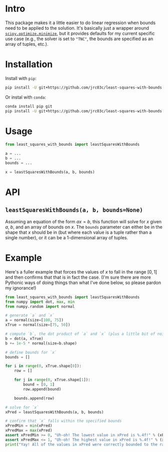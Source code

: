 # Intro

This package makes it a little easier to do linear regression when bounds need to be applied to the solution. It's basically just a wrapper around [`scipy.optimize.minimize`](https://docs.scipy.org/doc/scipy/reference/generated/scipy.optimize.minimize.html), but it provides defaults for my current specific use case (e.g., the solver is set to `"TNC"`, the bounds are specified as an array of tuples, etc.).

# Installation

Install with `pip`:

```bash
pip install -U git+https://github.com/jrc03c/least-squares-with-bounds
```

Or instal with `conda`:

```bash
conda install pip git
pip install -U git+https://github.com/jrc03c/least-squares-with-bounds
```

# Usage

```py
from least_squares_with_bounds import leastSquaresWithBounds

a = ...
b = ...
bounds = ...

x = leastSquaresWithBounds(a, b, bounds)
```

# API

## `leastSquaresWithBounds(a, b, bounds=None)`

Assuming an equation of the form $ax = b$, this function will solve for $x$ given $a$, $b$, and an array of bounds on $x$. The `bounds` parameter can either be in the shape that $x$ should be in (but where each value is a tuple rather than a single number), or it can be a 1-dimensional array of tuples.

# Example

Here's a fuller example that forces the values of $x$ to fall in the range $[0, 1]$ and then confirms that that is in fact the case. (I'm sure there are more Pythonic ways of doing things than what I've done below, so please pardon my ignorance!)

```py
from least_squares_with_bounds import leastSquaresWithBounds
from numpy import dot, max, min
from numpy.random import normal

# generate `a` and `x`
a = normal(size=[100, 75])
xTrue = normal(size=[75, 50])

# compute `b`, the dot product of `a` and `x` (plus a little bit of noise)
b = dot(a, xTrue)
b += 1e-5 * normal(size=b.shape)

# define bounds for `x`
bounds = []

for i in range(0, xTrue.shape[0]):
    row = []

    for j in range(0, xTrue.shape[1]):
        bound = [0, 1]
        row.append(bound)

    bounds.append(row)

# solve for `x`
xPred = leastSquaresWithBounds(a, b, bounds)

# confirm that `x` falls within the specified bounds
xPredMin = min(xPred)
xPredMax = max(xPred)
assert xPredMin >= 0, "Uh-oh! The lowest value in xPred is %.4f!" % (xPredMin)
assert xPredMax <= 1, "Uh-oh! The highest value in xPred is %.4f!" % (xPredMax)
print("Yay! All of the values in xPred were correctly bounded to the range [0, 1]!")
```

